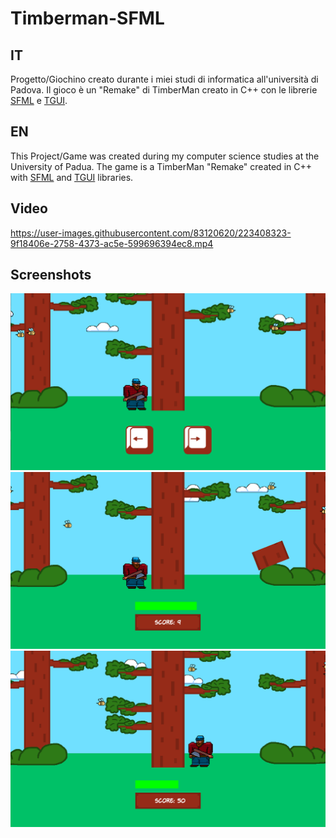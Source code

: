 # Timberman-SFML
## IT
Progetto/Giochino creato durante i miei studi di informatica all'università di Padova.
Il gioco è un "Remake" di TimberMan creato in C++ con le librerie [SFML](https://www.sfml-dev.org) e [TGUI](https://tgui.eu).


## EN
This Project/Game was created during my computer science studies at the University of Padua.
The game is a TimberMan "Remake" created in C++ with [SFML](https://www.sfml-dev.org) and [TGUI](https://tgui.eu) libraries.

## Video
https://user-images.githubusercontent.com/83120620/223408323-9f18406e-2758-4373-ac5e-599696394ec8.mp4

## Screenshots
![](Timberman-SFML/ScreenShots/Screenshot_1.png)
![](Timberman-SFML/ScreenShots/Screenshot_2.png)
![](Timberman-SFML/ScreenShots/Screenshot_3.png)
